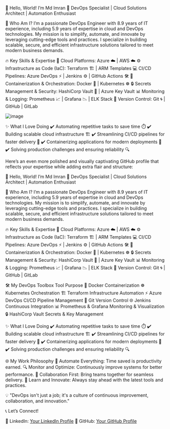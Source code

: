 👋 Hello, World! I’m Md Imran
🎯 DevOps Specialist | Cloud Solutions Architect | Automation Enthusiast


🌟 Who Am I?
I’m a passionate DevOps Engineer with 8.9 years of IT experience, including 5.9 years of expertise in cloud and DevOps technologies. My mission is to simplify, automate, and innovate by leveraging cutting-edge tools and practices. I specialize in building scalable, secure, and efficient infrastructure solutions tailored to meet modern business demands.

🔥 Key Skills & Expertise
🚀 Cloud Platforms: Azure ☁️ | AWS ☁️
⚙️ Infrastructure as Code (IaC): Terraform 🏗️ | ARM Templates
💻 CI/CD Pipelines: Azure DevOps ⚡ | Jenkins ⚙️ | GitHub Actions 🛠️
🐳 Containerization & Orchestration: Docker 🐋 | Kubernetes ☸️
🔒 Secrets Management & Security: HashiCorp Vault 🔐 | Azure Key Vault
📊 Monitoring & Logging: Prometheus 📈 | Grafana 📉 | ELK Stack
📁 Version Control: Git 🌀 | GitHub | GitLab

![image](https://github.com/user-attachments/assets/a9a8a89b-4b47-463f-8af5-f2b9c4f0f79b)


✨ What I Love Doing
✔️ Automating repetitive tasks to save time ⏱️
✔️ Building scalable cloud infrastructure 🏗️
✔️ Streamlining CI/CD pipelines for faster delivery 🚀
✔️ Containerizing applications for modern deployments 🐳
✔️ Solving production challenges and ensuring reliability 🔍


Here’s an even more polished and visually captivating GitHub profile that reflects your expertise while adding extra flair and structure:

👋 Hello, World! I’m Md Imran
🎯 DevOps Specialist | Cloud Solutions Architect | Automation Enthusiast

🌟 Who Am I?
I’m a passionate DevOps Engineer with 8.9 years of IT experience, including 5.9 years of expertise in cloud and DevOps technologies. My mission is to simplify, automate, and innovate by leveraging cutting-edge tools and practices. I specialize in building scalable, secure, and efficient infrastructure solutions tailored to meet modern business demands.

🔥 Key Skills & Expertise
🚀 Cloud Platforms: Azure ☁️ | AWS ☁️
⚙️ Infrastructure as Code (IaC): Terraform 🏗️ | ARM Templates
💻 CI/CD Pipelines: Azure DevOps ⚡ | Jenkins ⚙️ | GitHub Actions 🛠️
🐳 Containerization & Orchestration: Docker 🐋 | Kubernetes ☸️
🔒 Secrets Management & Security: HashiCorp Vault 🔐 | Azure Key Vault
📊 Monitoring & Logging: Prometheus 📈 | Grafana 📉 | ELK Stack
📁 Version Control: Git 🌀 | GitHub | GitLab

🛠️ My DevOps Toolbox
Tool	Purpose
🐳 Docker	Containerization
☸️ Kubernetes	Orchestration
🏗️ Terraform	Infrastructure Automation
⚡ Azure DevOps	CI/CD Pipeline Management
📂 Git	Version Control
🌐 Jenkins	Continuous Integration
📊 Prometheus & Grafana	Monitoring & Visualization
🔒 HashiCorp Vault	Secrets & Key Management

✨ What I Love Doing
✔️ Automating repetitive tasks to save time ⏱️
✔️ Building scalable cloud infrastructure 🏗️
✔️ Streamlining CI/CD pipelines for faster delivery 🚀
✔️ Containerizing applications for modern deployments 🐳
✔️ Solving production challenges and ensuring reliability 🔍

🌐 My Work Philosophy
🔄 Automate Everything: Time saved is productivity earned.
🔍 Monitor and Optimize: Continuously improve systems for better performance.
🤝 Collaboration First: Bring teams together for seamless delivery.
📖 Learn and Innovate: Always stay ahead with the latest tools and practices.

💡 "DevOps isn't just a job; it's a culture of continuous improvement, collaboration, and innovation."

📞 Let’s Connect!

🔗 LinkedIn: [Your LinkedIn Profile](https://www.linkedin.com/in/mdimran360/)
🌟 GitHub: [Your GitHub Profile](https://github.com/mdimran360/)
